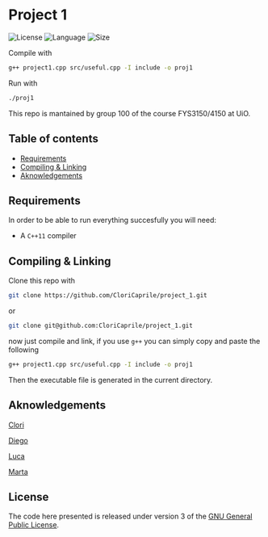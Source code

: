 # Project 1
![License](https://img.shields.io/github/license/CloriCaprile/project_1)
![Language](https://img.shields.io/badge/language-c%2B%2B-blue)
![Size](https://img.shields.io/github/repo-size/CloriCaprile/project_1)

Compile with

```bash
g++ project1.cpp src/useful.cpp -I include -o proj1 
```

Run with

```bash
./proj1
```

This repo is mantained by group 100 of the course FYS3150/4150 at UiO.

## Table of contents

- [Requirements](#requirements)
- [Compiling & Linking](#compiling--linking)
- [Aknowledgements](#aknowledgements)

## Requirements

In order to be able to run everything succesfully you will need:
* A `C++11` compiler

## Compiling & Linking

Clone this repo with

```bash
git clone https://github.com/CloriCaprile/project_1.git
```

or

```bash
git clone git@github.com:CloriCaprile/project_1.git
```

now just compile and link, if you use `g++` you can simply copy and paste the following

```bash
g++ project1.cpp src/useful.cpp -I include -o proj1
```

Then the executable file is generated in the current directory.

## Aknowledgements

[Clori](https://github.com/CloriCaprile)

[Diego](https://github.com/diegoscantam)

[Luca](https://github.com/ngrlcu)

[Marta](https://github.com/martapisci)

## License

The code here presented is released under version 3 of the [GNU General Public License](https://www.gnu.org/licenses/gpl-3.0.html).
